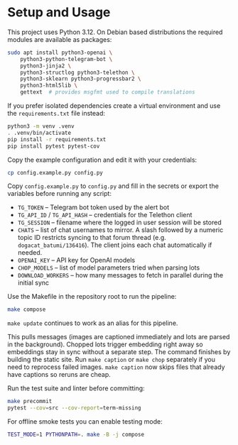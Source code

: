 # Setup and Usage

This project uses Python 3.12.  On Debian based distributions the required
modules are available as packages:

```bash
sudo apt install python3-openai \
    python3-python-telegram-bot \
    python3-jinja2 \
    python3-structlog python3-telethon \
    python3-sklearn python3-progressbar2 \
    python3-html5lib \
    gettext  # provides msgfmt used to compile translations
```

If you prefer isolated dependencies create a virtual environment and use the
`requirements.txt` file instead:

```bash
python3 -m venv .venv
. .venv/bin/activate
pip install -r requirements.txt
pip install pytest pytest-cov
```

Copy the example configuration and edit it with your credentials:

```bash
cp config.example.py config.py
```

Copy `config.example.py` to `config.py` and fill in the secrets or export the
variables before running any script:
- `TG_TOKEN` – Telegram bot token used by the alert bot
- `TG_API_ID` / `TG_API_HASH` – credentials for the Telethon client
- `TG_SESSION` – filename where the logged in user session will be stored
- `CHATS` – list of chat usernames to mirror.  A slash followed by a numeric
  topic ID restricts syncing to that forum thread (e.g. `dogacat_batumi/136416`).
  The client joins each chat automatically if needed.
- `OPENAI_KEY` – API key for OpenAI models
- `CHOP_MODELS` – list of model parameters tried when parsing lots
- `DOWNLOAD_WORKERS` – how many messages to fetch in parallel during the initial sync

Use the Makefile in the repository root to run the pipeline:

```bash
make compose
```

`make update` continues to work as an alias for this pipeline.

This pulls messages (images are captioned immediately and lots are parsed in the background). Chopped lots trigger embedding right away so embeddings stay in sync without a separate step. The command finishes by building the static site.
Run `make caption` or `make chop` separately if you need to reprocess failed images.
`make caption` now skips files that already have captions so reruns are cheap.

Run the test suite and linter before committing:

```bash
make precommit
pytest --cov=src --cov-report=term-missing
```

For offline smoke tests you can enable testing mode:

```bash
TEST_MODE=1 PYTHONPATH=. make -B -j compose
```
